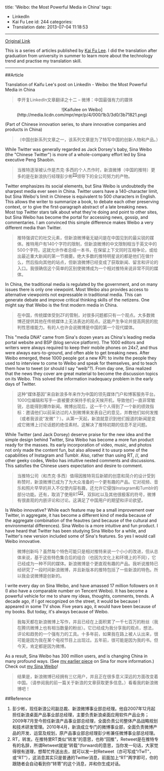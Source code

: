title: 'Weibo: the Most Powerful Media in China'
tags:
  - LinkedIn
  - Kai Fu Lee
id: 244
categories:
  - Translation
date: 2013-07-04 11:18:53
---
[Original Link](https://www.linkedin.com/today/post/article/20121025152902-416648-weibo-the-most-powerful-media-in-china)

This is a series of articles published by [Kai Fu Lee](https://www.linkedin.com/profile/view?id=416648&authType=name&authToken=GZNe&ref=CONTENT&goback=%2Empd2_*1_*1_*1_*1_*1_*1_20121002150727*5416648*5the*5chinese*5user*5is*5more*5like*5you*5than*5you*5think&trk=mp-ph-pn). I did the translation after graduation from university in summer to learn more about the technology trend and practise my translation skill.

---
##Article

Translation of Kaifu Lee's post on LinkedIn - Weibo: the Most Powerful Media in China
>李开复LinkedIn文章翻译之十二 – 微博：中国最强有力的媒体

<center>![Kaifulee on Weibo](http://media.licdn.com/mpr/mpr/p/4/000/1b3/3d0/3b71821.png)</center>

(Part of Chinese innovation series, to share innovative companies and products in China)
>（中国创新系列文章之一，该系列文章是为了特写中国的创新人物和产品。）

While Twitter was generally regarded as Jack Dorsey's baby, Sina Weibo (the "Chinese Twitter") is more of a whole-company effort led by Sina executive Peng Shaobin.
>当推特逐渐被认作是杰克·多西的个人杰作时，新浪微博（中国的推特）更多的是在新浪执行经理彭少彬<sup>[[1]](#Reference)</sup>领导下的全公司努力的产物。

Twitter emphasizes its social elements, but Sina Weibo is undoubtedly the sharpest media ever seen in China. Twitter users have a 140-character limit, but Sina Weibo's limit in Chinese is equivalent to 500 characters in English. This allows the writer to summarize a book, to debate each other preserving context, or to give the first-paragraph abstract of a late breaking news. Most top Twitter stars talk about what they're doing and point to other sites, but Sina Weibo has become the portal for accessing news, gossip, and commentaries. I am convinced this simple difference makes Weibo a very different media than Twitter.
>推特强调它的社交元素，但新浪微博毫无疑问是在中国见到的最尖锐的媒体。推特用户有140个字符的限制，但新浪微博的中文限制相当于英文中的500个字符。这就允许作者总结一本书，在保留上下文同时互相争论，或给出最近重大新闻的第一节摘要。绝大多数的推特明星说的都是他们在做什么，然后指向其他的站点，但新浪微博已经变成了获取新闻、留言和评论的入口。我很确信这个简单的区别使微博成为一个相对推特来说非常不同的媒体。

In China, the traditional media is regulated by the government, and on many issues there is only one viewpoint. Most Weibo also provides access to alternative viewpoints not expressable in traditional media. This can generate debate and improve critical thinking skills of the netizens. One might say that Weibo is the first modern media in China.
>在中国，传统媒体受到ZF的管制，对很多问题都只有一个观点。大多数微博还提供其他在传统媒体上无法表达的观点。这能产生争论并提高网民的批判性思维能力。有的人也许会说微博是中国的第一个现代媒体。

This "media DNA" came from Sina's dozen years as China's leading media portal website and BSP (blog service platform). The 1000 editors and writers were always required to keep their mobile phones on 24x7, and thus were always ears-to-ground, and often able to get breaking news. After Weibo emerged, these 1000 people got a new KPI: to invite the people they used to interview to come to Weibo and speak for themselves, and to teach them how to tweet (or should I say "weib"?). From day one, Sina realized that the news they cover are great material to become the discussion topics on its Weibo. This solved the information inadequacy problem in the early days of Twitter.
>这种“媒体基因”来自新浪多年来作为中国的领先媒体门户和博客服务平台。1000位编辑和写手一直被要求保持手机全天候开机，导致他们一直非常敏锐，总能得到爆炸新闻。微博出现后，这一千个人得到了一个新的绩效指标：邀请他们以前采访过的人到微博来发表自己的意见，并教他们如何发推（或者我该说“发微”？）。从第一天起，新浪就意识到他们报道的新闻是变成它微博上讨论话题的绝佳素材。这解决了推特初期的信息不足问题。

While Twitter (and Jack Dorsey) deserve praise for the new idea and the simple design behind Twitter, Sina Weibo has become a more fun product ready for the masses. Its early incorporation of video, music, and photos not only made the content fun, but also allowed it to usurp some of the capabilities of Instagram and Tumblr. Also, rather than using RT, //, and other geeky codes, Weibo has intuitive nested comments and discussions. This satisfies the Chinese users expectation and desire to comment.
>当推特公司（和杰克·多西）值得因推特背后新颖的创意和简介的设计受到称赞时，新浪微博已成为了为大众准备的一个更有趣的产品。它对视频、音乐和照片早早的并入不仅使内容有趣，还允许它侵蚀Instagram和Tumblr的部分功能。还有，取消了使用RT<sup>[[2]](#Reference)</sup>，双斜杠以及其他很极客的符号，微博有很直观的内嵌评论和讨论。这满足了中国用户的期望和评论欲望。

Is Weibo innovative? While each feature may be a small improvement over Twitter, in aggregate, it has become a different kind of media because of the aggregate combination of the feautres (and because of the cultural and environmental differences). Sina Weibo is a more intuitive and fun product. I have heard that Twitter has been studying Sina Weibo for a while, and Twitter's new version included some of Sina's features. So yes I would call Weibo innovative.
>微博创新吗？虽然每个特色可能只是相对推特来说一个小小的改进，但从总体来说，基于这些特色集合后的组合（也因为文化上和环境上的不同），它已经成为一种不同的媒体。新浪微博是个更直观有趣的产品。我听说推特已经研究了一段时间新浪微博，并且新版本的推特包括了一些新浪的特色。所以我会说微博是创新的。

I write every day on Sina Weibo, and have amassed 17 million followers on it (I also have a comparable number on Tencent Weibo). It has become a powerful vehicle for me to share my ideas, thoughts, comments, trends. A decade ago, if I got recognized on the street, it would be because I appeared in some TV show. Five years ago, it would have been because of my books. But today, it's always because of Weibo.
>我每天都在新浪微博上写作，并且已经在上面积累了一千七百万的粉丝（我在腾讯微博上也有相当数量的粉丝）。它已经成为我分享我的观点，想法，评论和趋势的一个强有力的工具。十多年前，如果我在路上被人认出来，很可能是因为我在某个电视节目上出现过。五年前，很可能是因为我的书。但今天，肯定都是因为微博。

As a result, Sina Weibo has 300 million users, and is changing China in many profound ways. (See [my earlier piece](http://www.linkedin.com/today/post/article/20121002122222-416648-why-weibo-technology-will-change-china) on Sina for more information.) Check out [my Sina Weibo](http://weibo.com/1197161814/profile?topnav=1&amp;wvr=5)!
>结果是，新浪微博已经拥有三亿用户，并且正在很多意义深远的方面改变着中国。（请参阅我的前一篇关于新浪的文章获取更多信息。）看看我的新浪微博吧！

##Reference
1.  彭少彬，现任新浪公司副总裁、新浪微博事业部总经理。他自2007年12月起担任新浪桌面产品事业部总经理，主要负责新浪桌面应用软件产品业务；2009年7月至今担任新浪产品事业部总经理，全面负责公司整体产品战略规划和技术研发管理。2010年4月，新浪成立专门的微博事业部，全面负责微博产品的开发、运营及规划，原产品事业部总经理彭少彬兼任微博事业部总经理。
2.  RT，转发。在推特里RT类似“转发”的意思，也称“回推”，Retweet是在推特专有的名辞，所谓Retweet就是“转载”(forward)的意思，当你发一句话，大家觉得很有道理，想帮忙传送出去，就可以发一封Retweet（亦可写成“rTwT”，或“RT”），这消息其实只是普通的Twitter消息，前面加上“RT”两字即可，你的跟随者会自动看到你“转寄”的这个消息，并和你生成对话。
